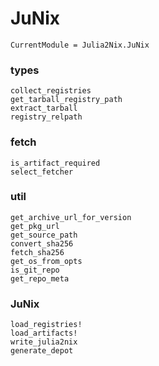 # JuNix

```@meta
CurrentModule = Julia2Nix.JuNix
```

### types
```@docs
collect_registries
get_tarball_registry_path
extract_tarball
registry_relpath
```

### fetch
```@docs
is_artifact_required
select_fetcher
```

### util
```@docs
get_archive_url_for_version
get_pkg_url
get_source_path
convert_sha256
fetch_sha256
get_os_from_opts
is_git_repo
get_repo_meta
```

### JuNix

```@docs
load_registries!
load_artifacts!
write_julia2nix
generate_depot
```

